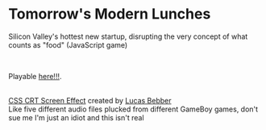 <h1>Tomorrow's Modern Lunches</h1>
<p>Silicon Valley's hottest new startup, disrupting the very concept of what counts as "food" (JavaScript game)</p>
<br>
<p>Playable <a href="https://e-narciso.github.io/tomorrows-modern-lunches/#">here!!!</a>.</p>
<br>
<footer><a href="https://codepen.io/lbebber/pen/XJRdrV">CSS CRT Screen Effect</a> created by <a href="http://lbebber.github.io/public/">Lucas Bebber</a><br>
  <a>Like five different audio files plucked from different GameBoy games, don't sue me I'm just an idiot and this isn't real</a></footer>
